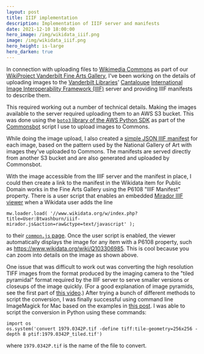 ```yaml
---
layout: post
title: IIIF implementation
description: Implementation of IIIF server and manifests
date: 2021-12-10 18:00:00
hero_image: /img/wikidata_iiif.png
image: /img/wikidata_iiif.png
hero_height: is-large
hero_darken: true
---
```

In connection with uploading files to [Wikimedia Commons](https://commons.wikimedia.org/) as part of our [WikiProject Vanderbilt Fine Arts Gallery](https://www.wikidata.org/wiki/Wikidata:WikiProject_Vanderbilt_Fine_Arts_Gallery), I've been working on the details of uploading images to the [Vanderbilt Libraries](https://www.library.vanderbilt.edu/)' [Cantaloupe](https://cantaloupe-project.github.io/) [International Image Interoperability Framework (IIIF)](https://iiif.io/) server and providing IIIF manifests to describe them.  

This required working out a number of technical details. Making the images available to the server required uploading them to an AWS S3 bucket. This was done using the [`boto3` library of the AWS Python SDK](https://boto3.amazonaws.com/v1/documentation/api/latest/index.html) as part of the [Commonsbot](https://github.com/HeardLibrary/linked-data/blob/master/commonsbot/commonsbot.ipynb) script I use to upload images to Commons. 

While doing the image upload, I also created a [simple JSON IIIF manifest](https://iiif-manifest.library.vanderbilt.edu/gallery/1991/1991.023.tif.json) for each image, based on the pattern used by the National Gallery of Art with images they've uploaded to Commons. The manifests are served directly from another S3 bucket and are also generated and uploaded by Commonsbot.

With the image accessible from the IIIF server and the manifest in place, I could then create a link to the manifest in the Wikidata item for Public Domain works in the Fine Arts Gallery using the P6108 "IIIF Manifest" property. There is a user script that enables an embedded [Mirador IIIF viewer](https://projectmirador.org/) when a Wikidata user adds the line

```
mw.loader.load( '//www.wikidata.org/w/index.php?title=User:Btwashburn/iiif-mirador.js&action=raw&ctype=text/javascript' );
```

to their [`common.js` page](https://www.wikidata.org/wiki/Special:MyPage/common.js). Once the user script is enabled, the viewer automatically displays the image for any item with a P6108 property, such as <https://www.wikidata.org/wiki/Q103306985>. This is cool because you can zoom into details on the image as shown above. 

One issue that was difficult to work out was converting the high resolution TIFF images from the format produced by the imaging camera to the "tiled pyramidal" format required by the IIIF server to serve smaller versions or closeups of the image quickly. (For a good explanation of image pyramids, see the first part of [this video](https://www.youtube.com/watch?v=8yvln2atFkA).) After trying a bunch of different methods to script the conversion, I was finally successful using command line ImageMagick for Mac based on the examples in [this post](https://legacy.imagemagick.org/discourse-server/viewtopic.php?t=20193). I was able to script the conversion in Python using these commands:

```
import os
os.system('convert 1979.0342P.tif -define tiff:tile-geometry=256x256 -depth 8 ptif:1979.0342P_tiled.tif')
```

where `1979.0342P.tif` is the name of the file to convert.
